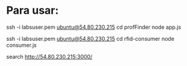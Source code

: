 # Para usar:

ssh -i labsuser.pem ubuntu@54.80.230.215
cd profFinder
node app.js

ssh -i labsuser.pem ubuntu@54.80.230.215
cd rfid-consumer
node consumer.js

search http://54.80.230.215:3000/
